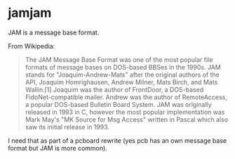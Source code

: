 # jamjam

JAM is a message base format.

From Wikipedia:

> The JAM Message Base Format was one of the most popular file formats of message bases on DOS-based BBSes in the 1990s. JAM stands for "Joaquim-Andrew-Mats" after the original authors of the API, Joaquim Homrighausen, Andrew Milner, Mats Birch, and Mats Wallin.[1] Joaquim was the author of FrontDoor, a DOS-based FidoNet-compatible mailer. Andrew was the author of RemoteAccess, a popular DOS-based Bulletin Board System. JAM was originally released in 1993 in C, however the most popular implementation was Mark May's "MK Source for Msg Access" written in Pascal which also saw its initial release in 1993.

I need that as part of a pcboard rewrite (yes pcb has an own message base format but JAM is more common).